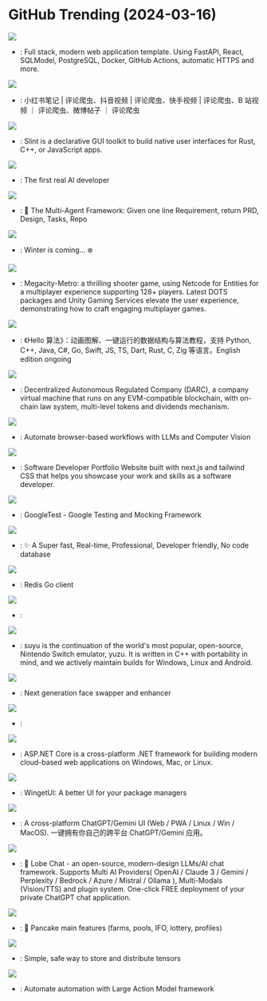 # GitHub Trending (2024-03-16)

![](https://img.shields.io/badge/TypeScript-New%20787-green?style=flat-square&logo=appveyor)
- [](https://github.comundefined): Full stack, modern web application template. Using FastAPI, React, SQLModel, PostgreSQL, Docker, GitHub Actions, automatic HTTPS and more.

![](https://img.shields.io/badge/Python-New%20426-green?style=flat-square&logo=appveyor)
- [](https://github.comundefined): 小红书笔记 | 评论爬虫、抖音视频 | 评论爬虫、快手视频 | 评论爬虫、B 站视频 ｜ 评论爬虫、微博帖子 ｜ 评论爬虫

![](https://img.shields.io/badge/Rust-New%2074-green?style=flat-square&logo=appveyor)
- [](https://github.comundefined): Slint is a declarative GUI toolkit to build native user interfaces for Rust, C++, or JavaScript apps.

![](https://img.shields.io/badge/Python-New%20304-green?style=flat-square&logo=appveyor)
- [](https://github.comundefined): The first real AI developer

![](https://img.shields.io/badge/Python-New%20277-green?style=flat-square&logo=appveyor)
- [](https://github.comundefined): 🌟 The Multi-Agent Framework: Given one line Requirement, return PRD, Design, Tasks, Repo

![](https://img.shields.io/badge/JavaScript-New%20289-green?style=flat-square&logo=appveyor)
- [](https://github.comundefined): Winter is coming... ❄️

![](https://img.shields.io/badge/C%23-New%2011-green?style=flat-square&logo=appveyor)
- [](https://github.comundefined): Megacity-Metro: a thrilling shooter game, using Netcode for Entities for a multiplayer experience supporting 128+ players. Latest DOTS packages and Unity Gaming Services elevate the user experience, demonstrating how to craft engaging multiplayer games.

![](https://img.shields.io/badge/Java-New%201-green?style=flat-square&logo=appveyor)
- [](https://github.comundefined): 《Hello 算法》：动画图解、一键运行的数据结构与算法教程，支持 Python, C++, Java, C#, Go, Swift, JS, TS, Dart, Rust, C, Zig 等语言。English edition ongoing

![](https://img.shields.io/badge/TypeScript-New%20310-green?style=flat-square&logo=appveyor)
- [](https://github.comundefined): Decentralized Autonomous Regulated Company (DARC), a company virtual machine that runs on any EVM-compatible blockchain, with on-chain law system, multi-level tokens and dividends mechanism.

![](https://img.shields.io/badge/Python-New%20367-green?style=flat-square&logo=appveyor)
- [](https://github.comundefined): Automate browser-based workflows with LLMs and Computer Vision

![](https://img.shields.io/badge/JavaScript-New%2034-green?style=flat-square&logo=appveyor)
- [](https://github.comundefined): Software Developer Portfolio Website built with next.js and tailwind CSS that helps you showcase your work and skills as a software developer.

![](https://img.shields.io/badge/C%2B%2B-New%2097-green?style=flat-square&logo=appveyor)
- [](https://github.comundefined): GoogleTest - Google Testing and Mocking Framework

![](https://img.shields.io/badge/TypeScript-New%20517-green?style=flat-square&logo=appveyor)
- [](https://github.comundefined): ✨ A Super fast, Real-time, Professional, Developer friendly, No code database

![](https://img.shields.io/badge/Go-New%2083-green?style=flat-square&logo=appveyor)
- [](https://github.comundefined): Redis Go client

![](https://img.shields.io/badge/none-New%2057-green?style=flat-square&logo=appveyor)
- [](https://github.comundefined): 

![](https://img.shields.io/badge/C%2B%2B-New%20251-green?style=flat-square&logo=appveyor)
- [](https://github.comundefined): suyu is the continuation of the world's most popular, open-source, Nintendo Switch emulator, yuzu. It is written in C++ with portability in mind, and we actively maintain builds for Windows, Linux and Android.

![](https://img.shields.io/badge/Python-New%2020-green?style=flat-square&logo=appveyor)
- [](https://github.comundefined): Next generation face swapper and enhancer

![](https://img.shields.io/badge/Swift-New%2067-green?style=flat-square&logo=appveyor)
- [](https://github.comundefined): 

![](https://img.shields.io/badge/C%23-New%2060-green?style=flat-square&logo=appveyor)
- [](https://github.comundefined): ASP.NET Core is a cross-platform .NET framework for building modern cloud-based web applications on Windows, Mac, or Linux.

![](https://img.shields.io/badge/C%23-New%20263-green?style=flat-square&logo=appveyor)
- [](https://github.comundefined): WingetUI: A better UI for your package managers

![](https://img.shields.io/badge/TypeScript-New%2095-green?style=flat-square&logo=appveyor)
- [](https://github.comundefined): A cross-platform ChatGPT/Gemini UI (Web / PWA / Linux / Win / MacOS). 一键拥有你自己的跨平台 ChatGPT/Gemini 应用。

![](https://img.shields.io/badge/TypeScript-New%2098-green?style=flat-square&logo=appveyor)
- [](https://github.comundefined): 🤯 Lobe Chat - an open-source, modern-design LLMs/AI chat framework. Supports Multi AI Providers( OpenAI / Claude 3 / Gemini / Perplexity / Bedrock / Azure / Mistral / Ollama ), Multi-Modals (Vision/TTS) and plugin system. One-click FREE deployment of your private ChatGPT chat application.

![](https://img.shields.io/badge/TypeScript-New%203-green?style=flat-square&logo=appveyor)
- [](https://github.comundefined): 🥞 Pancake main features (farms, pools, IFO, lottery, profiles)

![](https://img.shields.io/badge/Python-New%2012-green?style=flat-square&logo=appveyor)
- [](https://github.comundefined): Simple, safe way to store and distribute tensors

![](https://img.shields.io/badge/Python-New%20495-green?style=flat-square&logo=appveyor)
- [](https://github.comundefined): Automate automation with Large Action Model framework

